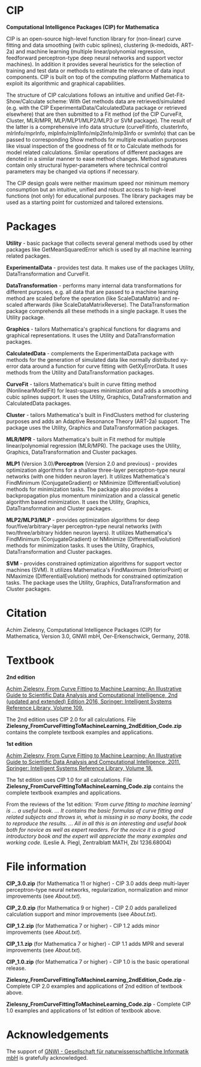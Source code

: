 # CIP
**Computational Intelligence Packages (CIP) for Mathematica**

CIP is an open-source high-level function library for (non-linear) curve fitting and data smoothing (with cubic splines), clustering (k-medoids, ART-2a) and machine learning (multiple linear/polynomial regression, feedforward perceptron-type deep neural networks and support vector machines). In addition it provides several heuristics for the selection of training and test data or methods to estimate the relevance of data input components. CIP is built on top of the computing platform Mathematica to exploit its algorithmic and graphical capabilities.

The structure of CIP calculations follows an intuitive and unified Get-Fit-Show/Calculate scheme: With Get methods data are retrieved/simulated (e.g. with the CIP ExperimentalData/CalculatedData package or retrieved elsewhere) that are then submitted to a Fit method (of the CIP CurveFit, Cluster, MLR/MPR, MLP/MLP1/MLP2/MLP3 or SVM package). The result of the latter is a comprehensive info data structure (curveFitInfo, clusterInfo, mlrInfo/mprInfo, mlpInfo/mlp1Info/mlp2Info/mlp3Info or svmInfo) that can be passed to corresponding Show methods for multiple evaluation purposes like visual inspection of the goodness of fit or to Calculate methods for model related calculations. Similar operations of different packages are denoted in a similar manner to ease method changes. Method signatures contain only structural hyper-parameters where technical control parameters may be changed via options if necessary.

The CIP design goals were neither maximum speed nor minimum memory consumption but an intuitive, unified and robust access to high-level functions (not only) for educational purposes. The library packages may be used as a starting point for customized and tailored extensions.

# Packages
**Utility** - basic package that collects several general methods used by other packages like GetMeanSquaredError which is used by all machine learning related packages.

**ExperimentalData** - provides test data. It makes use of the packages Utility, DataTransformation and CurveFit.

**DataTransformation** - performs many internal data transformations for different purposes, e.g. all data that are passed to a machine learning method are scaled before the operation (like ScaleDataMatrix) and re-scaled afterwards (like ScaleDataMatrixReverse). The DataTransformation package comprehends all these methods in a single package. It uses the Utility package.

**Graphics** - tailors Mathematica's graphical functions for diagrams and graphical representations. It uses the Utility and DataTransformation packages.

**CalculatedData** - complements the ExperimentalData package with methods for the generation of simulated data like normally distributed xy-error data around a function for curve fitting with GetXyErrorData. It uses methods from the Utility and DataTransformation packages.

**CurveFit** - tailors Mathematica's built in curve fitting method (NonlinearModelFit) for least-squares minimization and adds a smoothing cubic splines support. It uses the Utility, Graphics, DataTransformation and CalculatedData packages.

**Cluster** - tailors Mathematica's built in FindClusters method for clustering purposes and adds an Adaptive Resonance Theory (ART-2a) support. The package uses the Utility, Graphics and DataTransformation packages.

**MLR/MPR** - tailors Mathematica's built in Fit method for multiple linear/polynomial regression (MLR/MPR). The package uses the Utility, Graphics, DataTransformation and Cluster packages.

**MLP1** (Version 3.0)/**Perceptron** (Version 2.0 and previous) - provides optimization algorithms for a shallow three-layer perceptron-type neural networks (with one hidden neuron layer). It utilizes Mathematica's FindMinimum (ConjugateGradient) or NMinimize (DifferentialEvolution) methods for minimization tasks. The package also provides a backpropagation plus momentum minimization and a classical genetic algorithm based minimization. It uses the Utility, Graphics, DataTransformation and Cluster packages.

**MLP2/MLP3/MLP** - provides optimization algorithms for deep four/five/arbitrary-layer perceptron-type neural networks (with two/three/arbitrary hidden neuron layers). It utilizes Mathematica's FindMinimum (ConjugateGradient) or NMinimize (DifferentialEvolution) methods for minimization tasks. It uses the Utility, Graphics, DataTransformation and Cluster packages.

**SVM** - provides constrained optimization algorithms for support vector machines (SVM). It utilizes Mathematica's FindMaximum (InteriorPoint) or NMaximize (DifferentialEvolution) methods for constrained optimization tasks. The package uses the Utility, Graphics, DataTransformation and Cluster packages.

# Citation

Achim Zielesny, Computational Intelligence Packages (CIP) for Mathematica, Version 3.0, GNWI mbH, Oer-Erkenschwick, Germany, 2018.

# Textbook
**2nd edition**

[Achim Zielesny, From Curve Fitting to Machine Learning: An Illustrative Guide to Scientific Data Analysis and Computational Intelligence, 2nd (updated and extended) Edition 2016, Springer: Intelligent Systems Reference Library, Volume 109.](https://dx.doi.org/10.1007/978-3-319-32545-3)

The 2nd edition uses CIP 2.0 for all calculations. File **Zielesny_FromCurveFittingToMachineLearning_2ndEdition_Code.zip** contains the complete textbook examples and applications.

**1st edition**

[Achim Zielesny, From Curve Fitting to Machine Learning: An Illustrative Guide to Scientific Data Analysis and Computational Intelligence, 2011, Springer: Intelligent Systems Reference Library, Volume 18.](http://dx.doi.org/10.1007/978-3-642-21280-2)

The 1st edition uses CIP 1.0 for all calculations. File **Zielesny_FromCurveFittingToMachineLearning_Code.zip** contains the complete textbook examples and applications.

From the reviews of the 1st edition: *'From curve fitting to machine learning' is ... a useful book. ... It contains the basic formulas of curve fitting and related subjects and throws in, what is missing in so many books, the code to reproduce the results. ... All in all this is an interesting and useful book both for novice as well as expert readers. For the novice it is a good introductory book and the expert will appreciate the many examples and working code.* (Leslie A. Piegl, Zentralblatt MATH, Zbl 1236.68004)

# File information
**CIP_3.0.zip** (for Mathematica 11 or higher) - CIP 3.0 adds deep multi-layer perceptron-type neural networks, regularization, normalization and minor improvements (see *About.txt*).

**CIP_2.0.zip** (for Mathematica 9 or higher) - CIP 2.0 adds parallelized calculation support and minor improvements (see *About.txt*).

**CIP_1.2.zip** (for Mathematica 7 or higher) - CIP 1.2 adds minor improvements (see *About.txt*).

**CIP_1.1.zip** (for Mathematica 7 or higher) - CIP 1.1 adds MPR and several improvements (see *About.txt*).

**CIP_1.0.zip** (for Mathematica 7 or higher) - CIP 1.0 is the basic operational release.

**Zielesny_FromCurveFittingToMachineLearning_2ndEdition_Code.zip** - Complete CIP 2.0 examples and applications of 2nd edition of textbook above.

**Zielesny_FromCurveFittingToMachineLearning_Code.zip** - Complete CIP 1.0 examples and applications of 1st edition of textbook above.

# Acknowledgements
The support of [GNWI - Gesellschaft für naturwissenschaftliche Informatik mbH](http://www.gnwi.de) is gratefully acknowledged.
